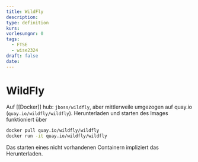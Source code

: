 ```yaml
---
title: WildFly
description: 
type: definition
kurs: 
vorlesungnr: 0
tags:
  - FTSE
  - wise2324
draft: false
date:
---
```

# WildFly

Auf [[Docker]] hub: `jboss/wildfly`, aber mittlerweile umgezogen auf quay.io (`quay.io/wildfly/wildfly`). Herunterladen und starten des Images funktioniert über

```bash
docker pull quay.io/wildfly/wildfly
docker run -it quay.io/wildfly/wildfly
```

Das starten eines nicht vorhandenen Containern impliziert das Herunterladen.